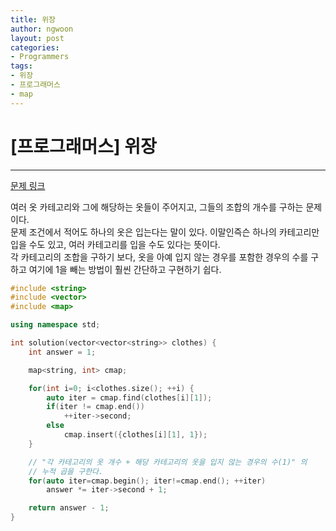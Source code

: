 ```yaml
---
title: 위장
author: ngwoon
layout: post
categories:
- Programmers
tags:
- 위장
- 프로그래머스
- map
---
```


# [프로그래머스] 위장
- - -

[문제 링크](https://programmers.co.kr/learn/courses/30/lessons/42578)

여러 옷 카테고리와 그에 해당하는 옷들이 주어지고, 그들의 조합의 개수를 구하는 문제이다.<br/>
문제 조건에서 적어도 하나의 옷은 입는다는 말이 있다. 이말인즉슨 하나의 카테고리만 입을 수도 있고, 여러 카테고리를 입을 수도 있다는 뜻이다.<br/>
각 카테고리의 조합을 구하기 보다, 옷을 아예 입지 않는 경우를 포함한 경우의 수를 구하고 여기에 1을 빼는 방법이 훨씬 간단하고 구현하기 쉽다.<br/>

```cpp
#include <string>
#include <vector>
#include <map>

using namespace std;

int solution(vector<vector<string>> clothes) {
    int answer = 1;

    map<string, int> cmap;

    for(int i=0; i<clothes.size(); ++i) {
        auto iter = cmap.find(clothes[i][1]);
        if(iter != cmap.end())
            ++iter->second;
        else
            cmap.insert({clothes[i][1], 1});
    }

    // "각 카테고리의 옷 개수 + 해당 카테고리의 옷을 입지 않는 경우의 수(1)" 의
    // 누적 곱을 구한다.
    for(auto iter=cmap.begin(); iter!=cmap.end(); ++iter)
        answer *= iter->second + 1;

    return answer - 1;
}
```